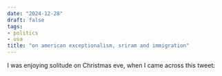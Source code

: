 ```yaml
---
date: "2024-12-28"
draft: false
tags:
- politics
- usa
title: "on american exceptionalism, sriram and immigration"
---
```


I was enjoying solitude on Christmas eve, when I came across this tweet: 




